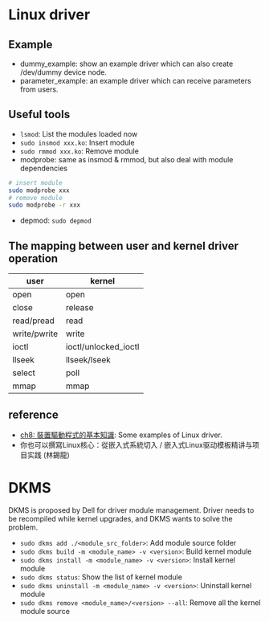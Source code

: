 # Linux driver

## Example

* dummy_example: show an example driver which can also create /dev/dummy device node.
* parameter_example: an example driver which can receive parameters from users.

## Useful tools

* `lsmod`: List the modules loaded now
* `sudo insmod xxx.ko`: Insert module
* `sudo rmmod xxx.ko`: Remove module
* modprobe: same as insmod & rmmod, but also deal with module dependencies
```bash
# insert module
sudo modprobe xxx
# remove module
sudo modprobe -r xxx
```
* depmod:
`sudo depmod`

## The mapping between user and kernel driver operation

| user | kernel |
| - | - |
| open | open |
| close | release 
| read/pread | read |
| write/pwrite | write |
| ioctl | ioctl/unlocked_ioctl |
| llseek | llseek/lseek |
| select | poll |
| mmap | mmap |

## reference

* [ch8: 裝置驅動程式的基本知識](https://hackmd.io/@splasky/SJ4so_DXe?type=view): Some examples of Linux driver.
* 你也可以撰寫Linux核心：從嵌入式系統切入 / 嵌入式Linux驱动模板精讲与项目实践 (林錫龍)

# DKMS

DKMS is proposed by Dell for driver module management.
Driver needs to be recompiled while kernel upgrades, and DKMS wants to solve the problem.

* `sudo dkms add ./<module_src_folder>`: Add module source folder
* `sudo dkms build -m <module_name> -v <version>`: Build kernel module
* `sudo dkms install -m <module_name> -v <version>`: Install kernel module
* `sudo dkms status`: Show the list of kernel module
* `sudo dkms uninstall -m <module_name> -v <version>`: Uninstall kernel module
* `sudo dkms remove <module_name>/<version> --all`: Remove all the kernel module source

